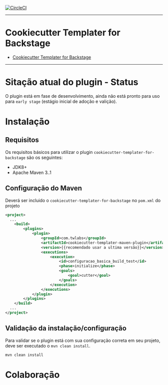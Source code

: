 [![CircleCI](https://dl.circleci.com/status-badge/img/gh/twlabs/Cookiecutter-Templater-for-Backstage/tree/main.svg?style=svg&circle-token=32f338c23bd26fde500c4e1aaf59bfd5b7b04c6f)](https://dl.circleci.com/status-badge/redirect/gh/twlabs/Cookiecutter-Templater-for-Backstage/tree/main)

---

# Cookiecutter Templater for Backstage

<!--toc:start-->
- [Cookiecutter Templater for Backstage](#cookiecutter-templater-for-backstage)
<!--toc:end-->

---

# Sitação atual do plugin - Status
O plugin está em fase de desenvolvimento, ainda não está pronto para uso para `early stage` (estágio inicial de adoção e valição).

# Instalação

## Requisitos
Os requisitos básicos para utilizar o plugin `cookiecutter-templater-for-backstage` são os seguintes:

* JDK8+
* Apache Maven 3..1

## Configuração do Maven
Deverá ser incluido o `cookiecutter-templater-for-backstage` no `pom.xml` do projeto

```xml
<project>
  ...
    <build>
        <plugins>
            <plugin>
                <groupId>com.twlabs</groupId>
                <artifactId>cookiecutter-templater-maven-plugin</artifactId>
                <version>{{recomendado usar a ultima versão}}</version>
                <executions>
                    <execution>
                        <id>configuracao_basica_build_test</id>
                        <phase>initialize</phase>
                        <goals>
                            <goal>cutter</goal>
                        </goals>
                    </execution>
                </executions>
            </plugin>
        </plugins>
    </build>
  ...
</project>
```
## Validação da instalação/configuração
Para validar se o plugin está com sua configuração correta em seu projeto, deve ser executado o `mvn clean install`.

```text
mvn clean install
```

# Colaboração

